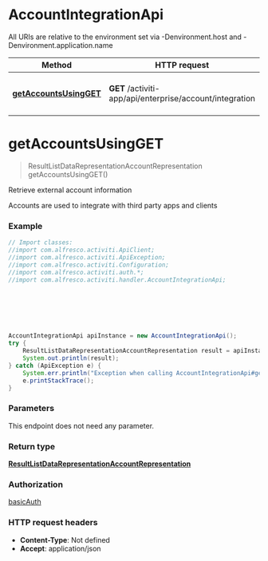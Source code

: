# AccountIntegrationApi

All URIs are relative to the environment set via -Denvironment.host and -Denvironment.application.name

Method | HTTP request | Description
------------- | ------------- | -------------
[**getAccountsUsingGET**](AccountIntegrationApi.md#getAccountsUsingGET) | **GET** /activiti-app/api/enterprise/account/integration | Retrieve external account information

<a name="getAccountsUsingGET"></a>
# **getAccountsUsingGET**
> ResultListDataRepresentationAccountRepresentation getAccountsUsingGET()

Retrieve external account information

Accounts are used to integrate with third party apps and clients

### Example
```java
// Import classes:
//import com.alfresco.activiti.ApiClient;
//import com.alfresco.activiti.ApiException;
//import com.alfresco.activiti.Configuration;
//import com.alfresco.activiti.auth.*;
//import com.alfresco.activiti.handler.AccountIntegrationApi;







AccountIntegrationApi apiInstance = new AccountIntegrationApi();
try {
    ResultListDataRepresentationAccountRepresentation result = apiInstance.getAccountsUsingGET();
    System.out.println(result);
} catch (ApiException e) {
    System.err.println("Exception when calling AccountIntegrationApi#getAccountsUsingGET");
    e.printStackTrace();
}
```

### Parameters
This endpoint does not need any parameter.

### Return type

[**ResultListDataRepresentationAccountRepresentation**](ResultListDataRepresentationAccountRepresentation.md)

### Authorization

[basicAuth](../README.md#basicAuth)

### HTTP request headers

 - **Content-Type**: Not defined
 - **Accept**: application/json

